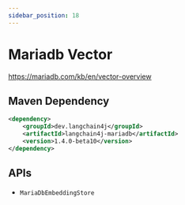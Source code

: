 ```yaml
---
sidebar_position: 18
---
```


# Mariadb Vector

https://mariadb.com/kb/en/vector-overview


## Maven Dependency

```xml
<dependency>
    <groupId>dev.langchain4j</groupId>
    <artifactId>langchain4j-mariadb</artifactId>
    <version>1.4.0-beta10</version>
</dependency>
```


## APIs

- `MariaDbEmbeddingStore`
